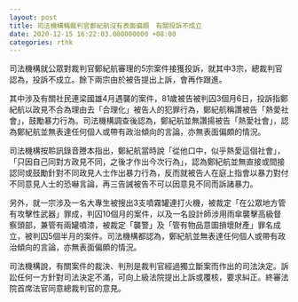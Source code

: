 ```yaml
---
layout: post
title: 司法機構稱裁判官鄭紀航沒有表面偏頗　有關投訴不成立
date: 2020-12-15 16:22:03.000000000 +08:00
categories: rthk
---
```


司法機構就公眾對裁判官鄭紀航審理的5宗案件接獲投訴，就其中3宗，總裁判官認為，投訴不成立。餘下兩宗由於被告提出上訴，會再作跟進。

其中涉及有關社民連梁國雄4月遇襲的案件，81歲被告被判囚3個月6日，投訴指鄭紀航以政見不合為理由去「合理化」被告人的犯罪行為，鄭紀航稱讚被告「熱愛社會」，鼓勵暴力行為。司法機構調查後認為，鄭紀航並無讚揚被告「熱愛社會」，認為鄭紀航並無表達任何個人或帶有政治傾向的言論，亦無表面偏頗的情況。

司法機構按聆訊錄音謄本指出，鄭紀航當時說「從他口中，似乎熱愛這個社會」，「只因自己同對方政見不同，之後才作出今次行為」，認為鄭紀航並無直接或間接認同或鼓勵針對不同政見人士作出暴力行為，反而就被告人在庭上指會以暴力對付不同意見人士的恐嚇言論，再三告誡被告不可以因意見不同而訴諸暴力。

另外，就一宗涉及一名大專生被搜出3支噴霧罐連打火機，被裁定「在公眾地方管有攻擊性武器」罪成，判囚10個月的案件，以及一名設計師涉用雨傘襲擊高級督察頭部，兼管有兩罐噴漆，被裁定「襲警」及「管有物品意圖損壞財產」罪名成立，被判囚5個半月的案件。司法機構都認為，鄭紀航並無表達任何個人或帶有政治傾向的言論，亦無表面偏頗的情況。

司法機構說，有關案件的裁決、判刑是裁判官經過獨立斷案而作出的司法決定。訴訟任何一方針對司法決定不滿，可向上級法院提出上訴或覆核，要求糾正。終審法院首席法官同意總裁判官的意見。
